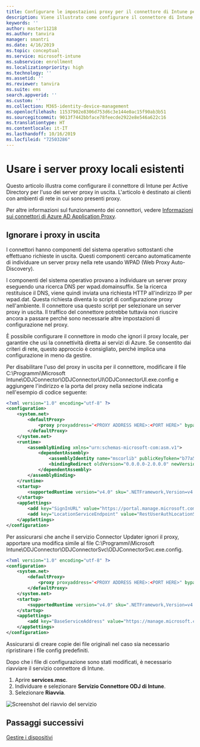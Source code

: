 ```yaml
---
title: Configurare le impostazioni proxy per il connettore di Intune per Active Directory
description: Viene illustrato come configurare il connettore di Intune per Active Directory per l'uso dei server proxy locali esistenti.
keywords: ''
author: master11218
ms.author: tanvira
manager: smantri
ms.date: 4/16/2019
ms.topic: conceptual
ms.service: microsoft-intune
ms.subservice: enrollment
ms.localizationpriority: high
ms.technology: ''
ms.assetid: ''
ms.reviewer: tanvira
ms.suite: ems
search.appverid: ''
ms.custom: ''
ms.collection: M365-identity-device-management
ms.openlocfilehash: 11537902e8306d753d6c3e144e0ac15f90ab3b51
ms.sourcegitcommit: 9013f7442bbface78feecde2922e8e546a622c16
ms.translationtype: HT
ms.contentlocale: it-IT
ms.lasthandoff: 10/16/2019
ms.locfileid: "72503286"
---
```

# <a name="work-with-existing-on-premises-proxy-servers"></a>Usare i server proxy locali esistenti

Questo articolo illustra come configurare il connettore di Intune per Active Directory per l'uso dei server proxy in uscita. L'articolo è destinato ai clienti con ambienti di rete in cui sono presenti proxy.

Per altre informazioni sul funzionamento dei connettori, vedere [Informazioni sui connettori di Azure AD Application Proxy](https://docs.microsoft.com/azure/active-directory/manage-apps/application-proxy-connectors).

## <a name="bypass-outbound-proxies"></a>Ignorare i proxy in uscita

I connettori hanno componenti del sistema operativo sottostanti che effettuano richieste in uscita. Questi componenti cercano automaticamente di individuare un server proxy nella rete usando WPAD (Web Proxy Auto-Discovery).

I componenti del sistema operativo provano a individuare un server proxy eseguendo una ricerca DNS per wpad.domainsuffix. Se la ricerca restituisce il DNS, viene quindi inviata una richiesta HTTP all'indirizzo IP per wpad.dat. Questa richiesta diventa lo script di configurazione proxy nell'ambiente. Il connettore usa questo script per selezionare un server proxy in uscita. Il traffico del connettore potrebbe tuttavia non riuscire ancora a passare perché sono necessarie altre impostazioni di configurazione nel proxy.

È possibile configurare il connettore in modo che ignori il proxy locale, per garantire che usi la connettività diretta ai servizi di Azure. Se consentito dai criteri di rete, questo approccio è consigliato, perché implica una configurazione in meno da gestire.

Per disabilitare l'uso del proxy in uscita per il connettore, modificare il file C:\Programmi\Microsoft Intune\ODJConnector\ODJConnectorUI\ODJConnectorUI.exe.config e aggiungere l'indirizzo e la porta del proxy nella sezione indicata nell'esempio di codice seguente:

```xml
<?xml version="1.0" encoding="utf-8" ?>
<configuration>
    <system.net>  
        <defaultProxy>   
            <proxy proxyaddress="<PROXY ADDRESS HERE>:<PORT HERE>" bypassonlocal="True" usesystemdefault="True"/>   
        </defaultProxy>  
    </system.net>
    <runtime>
        <assemblyBinding xmlns="urn:schemas-microsoft-com:asm.v1">
            <dependentAssembly>
                <assemblyIdentity name="mscorlib" publicKeyToken="b77a5c561934e089" culture="neutral"/>
                <bindingRedirect oldVersion="0.0.0.0-2.0.0.0" newVersion="4.6.0.0" />
            </dependentAssembly>
        </assemblyBinding>
    </runtime>
    <startup> 
        <supportedRuntime version="v4.0" sku=".NETFramework,Version=v4.6" />
    </startup>
    <appSettings>
        <add key="SignInURL" value="https://portal.manage.microsoft.com/Home/ClientLogon"/>
        <add key="LocationServiceEndpoint" value="RestUserAuthLocationService/RestUserAuthLocationService/ServiceAddresses"/>
    </appSettings>
</configuration>
```

Per assicurarsi che anche il servizio Connector Updater ignori il proxy, apportare una modifica simile al file C:\Programmi\Microsoft Intune\ODJConnector\ODJConnectorSvc\ODJConnectorSvc.exe.config.

```xml
<?xml version="1.0" encoding="utf-8" ?>
<configuration>
    <system.net>  
        <defaultProxy>   
            <proxy proxyaddress="<PROXY ADDRESS HERE>:<PORT HERE>" bypassonlocal="True" usesystemdefault="True"/>   
        </defaultProxy>  
    </system.net>
    <startup>
        <supportedRuntime version="v4.0" sku=".NETFramework,Version=v4.6" />
    </startup>
    <appSettings>
        <add key="BaseServiceAddress" value="https://manage.microsoft.com/" />
    </appSettings>
</configuration>
```

Assicurarsi di creare copie dei file originali nel caso sia necessario ripristinare i file config predefiniti.

Dopo che i file di configurazione sono stati modificati, è necessario riavviare il servizio connettore di Intune. 

1. Aprire **services.msc**.
2. Individuare e selezionare **Servizio Connettore ODJ di Intune**.
3. Selezionare **Riavvia**.

![Screenshot del riavvio del servizio](./media/autopilot-hybrid-connector-proxy/service-restart.png)


## <a name="next-steps"></a>Passaggi successivi

[Gestire i dispositivi](../remote-actions/device-management.md)